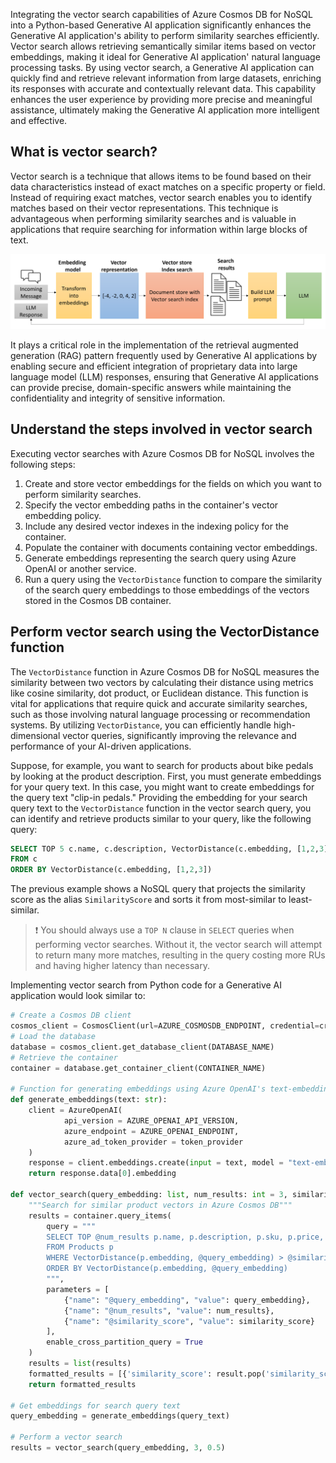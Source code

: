 Integrating the vector search capabilities of Azure Cosmos DB for NoSQL into a Python-based Generative AI application significantly enhances the Generative AI application's ability to perform similarity searches efficiently. Vector search allows retrieving semantically similar items based on vector embeddings, making it ideal for Generative AI application' natural language processing tasks. By using vector search, a Generative AI application can quickly find and retrieve relevant information from large datasets, enriching its responses with accurate and contextually relevant data. This capability enhances the user experience by providing more precise and meaningful assistance, ultimately making the Generative AI application more intelligent and effective.

## What is vector search?

Vector search is a technique that allows items to be found based on their data characteristics instead of exact matches on a specific property or field. Instead of requiring exact matches, vector search enables you to identify matches based on their vector representations. This technique is advantageous when performing similarity searches and is valuable in applications that require searching for information within large blocks of text.

![A flow diagram for performing vector search, showing an incoming message being vectorized and compared against a vector store, then being added to an LLM prompt for the generation of a completion response.](../media/7-vector-search.png)

It plays a critical role in the implementation of the retrieval augmented generation (RAG) pattern frequently used by Generative AI applications by enabling secure and efficient integration of proprietary data into large language model (LLM) responses, ensuring that Generative AI applications can provide precise, domain-specific answers while maintaining the confidentiality and integrity of sensitive information.

## Understand the steps involved in vector search

Executing vector searches with Azure Cosmos DB for NoSQL involves the following steps:

1. Create and store vector embeddings for the fields on which you want to perform similarity searches.
2. Specify the vector embedding paths in the container's vector embedding policy.
3. Include any desired vector indexes in the indexing policy for the container.
4. Populate the container with documents containing vector embeddings.
5. Generate embeddings representing the search query using Azure OpenAI or another service.
6. Run a query using the `VectorDistance` function to compare the similarity of the search query embeddings to those embeddings of the vectors stored in the Cosmos DB container.

## Perform vector search using the VectorDistance function

The `VectorDistance` function in Azure Cosmos DB for NoSQL measures the similarity between two vectors by calculating their distance using metrics like cosine similarity, dot product, or Euclidean distance. This function is vital for applications that require quick and accurate similarity searches, such as those involving natural language processing or recommendation systems. By utilizing `VectorDistance`, you can efficiently handle high-dimensional vector queries, significantly improving the relevance and performance of your AI-driven applications.

Suppose, for example, you want to search for products about bike pedals by looking at the product description. First, you must generate embeddings for your query text. In this case, you might want to create embeddings for the query text "clip-in pedals." Providing the embedding for your search query text to the `VectorDistance` function in the vector search query, you can identify and retrieve products similar to your query, like the following query:

```sql
SELECT TOP 5 c.name, c.description, VectorDistance(c.embedding, [1,2,3]) AS SimilarityScore 
FROM c 
ORDER BY VectorDistance(c.embedding, [1,2,3])
```

The previous example shows a NoSQL query that projects the similarity score as the alias `SimilarityScore` and sorts it from most-similar to least-similar.

> &#10071; You should always use a `TOP N` clause in `SELECT` queries when performing vector searches. Without it, the vector search will attempt to return many more matches, resulting in the query costing more RUs and having higher latency than necessary.

Implementing vector search from Python code for a Generative AI application would look similar to:

```python
# Create a Cosmos DB client
cosmos_client = CosmosClient(url=AZURE_COSMOSDB_ENDPOINT, credential=credential)
# Load the database
database = cosmos_client.get_database_client(DATABASE_NAME)
# Retrieve the container
container = database.get_container_client(CONTAINER_NAME)

# Function for generating embeddings using Azure OpenAI's text-embedding-3-small model
def generate_embeddings(text: str):
    client = AzureOpenAI(
            api_version = AZURE_OPENAI_API_VERSION,
            azure_endpoint = AZURE_OPENAI_ENDPOINT,
            azure_ad_token_provider = token_provider
    )
    response = client.embeddings.create(input = text, model = "text-embedding-3-small")
    return response.data[0].embedding

def vector_search(query_embedding: list, num_results: int = 3, similarity_score: float = 0.25):
    """Search for similar product vectors in Azure Cosmos DB"""
    results = container.query_items(
        query = """
        SELECT TOP @num_results p.name, p.description, p.sku, p.price, p.discount, p.sale_price, VectorDistance(p.embedding, @query_embedding) AS similarity_score
        FROM Products p
        WHERE VectorDistance(p.embedding, @query_embedding) > @similarity_score
        ORDER BY VectorDistance(p.embedding, @query_embedding)
        """,
        parameters = [
            {"name": "@query_embedding", "value": query_embedding},
            {"name": "@num_results", "value": num_results},
            {"name": "@similarity_score", "value": similarity_score}
        ],
        enable_cross_partition_query = True
    )
    results = list(results)
    formatted_results = [{'similarity_score': result.pop('similarity_score'), 'product': result} for result in results]
    return formatted_results

# Get embeddings for search query text
query_embedding = generate_embeddings(query_text)

# Perform a vector search
results = vector_search(query_embedding, 3, 0.5)
```